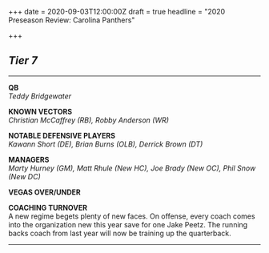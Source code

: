 +++
date = 2020-09-03T12:00:00Z
draft = true
headline = "2020 Preseason Review: Carolina Panthers"

+++
## _Tier 7_

***

**QB**  
_Teddy Bridgewater_

**KNOWN VECTORS**  
_Christian McCaffrey (RB), Robby Anderson (WR)_

**NOTABLE DEFENSIVE PLAYERS**  
_Kawann Short (DE), Brian Burns (OLB), Derrick Brown (DT)_

**MANAGERS**  
_Marty Hurney (GM), Matt Rhule (New HC), Joe Brady (New OC), Phil Snow (New DC)_

**VEGAS OVER/UNDER**

**COACHING TURNOVER**  
A new regime begets plenty of new faces. On offense, every coach comes into the organization new this year save for one Jake Peetz. The running backs coach from last year will now be training up the quarterback.

***